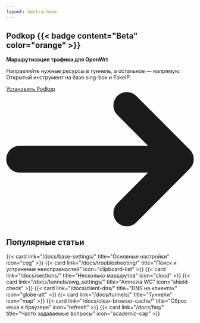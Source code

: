 ```yaml
---
layout: hextra-home
---
```


<section class="relative hx-flex hx-flex-col hx-items-center hx-justify-center hx-text-center hx-text-foreground hx-bg-background hx-overflow-hidden hx-rounded-lg hx-w-full">
   <div class="hx-absolute hx-inset-0 hx-pointer-events-none">
      <div class="hx-absolute -hx-top-32 -hx-right-48 hx-w-[640px] hx-h-[640px] hx-rounded-full hx-bg-primary/30 hx-blur-[180px]"></div>
      <div class="hx-absolute -hx-bottom-40 -hx-left-40 hx-w-[520px] hx-h-[520px] hx-rounded-full hx-bg-muted/40 hx-blur-[140px]"></div>
   </div>
   <div class="hx-relative hx-z-10 hx-max-w-2xl hx-px-6">
      <h1 class="hx-text-4xl sm:hx-text-4xl md:hx-text-5xl hx-font-extrabold hx-mb-4 hx-flex hx-items-center hx-justify-center hx-gap-2">
         Podkop
         {{< badge content="Beta" color="orange" >}}
      </h1>
      <p class="hx-text-lg hx-text-muted-foreground hx-mb-8">
         <strong>Маршрутизация трафика для OpenWrt</strong>
      </p>
      <p class="hx-text-lg hx-text-muted-foreground hx-mb-8">
         Направляйте нужные ресурсы в туннель, а остальное — напрямую. <br>
         Открытый инструмент на базе sing-box и FakeIP.
      </p>
      <a
         href="/docs/install/"
         class="main-cta-button hx-inline-flex hx-items-center hx-justify-center hx-gap-2 hx-text-base hx-font-semibold hx-rounded-xl hx-px-6 hx-py-3 hx-text-center hx-transition-colors hover:hx-brightness-95 focus:hx-outline-none focus:hx-ring-2 hx-ring-gray-300"
         >
         Установить Podkop
         <svg
            class="hx-w-4 hx-h-4"
            aria-hidden="true"
            xmlns="http://www.w3.org/2000/svg"
            fill="none"
            viewBox="0 0 14 10"
            >
            <path
               stroke="currentColor"
               stroke-linecap="round"
               stroke-linejoin="round"
               stroke-width="2"
               d="M1 5h12m0 0L9 1m4 4L9 9"
               />
         </svg>
      </a>
   </div>
</section>

<section class="hx-py-16 hx-w-full hx-mt-16">
  <div class="hx-w-full">
    <h2 class="hx-text-2xl sm:hx-text-3xl md:hx-text-4xl hx-font-bold hx-mb-10 hx-text-center">
      Популярные статьи
    </h2>
    <div class="hx-grid hx-grid-cols-1 md:hx-grid-cols-2 hx-gap-4">
      {{< card link="/docs/base-settings/" title="Основные настройки" icon="cog" >}}
      {{< card link="/docs/troubleshooting/" title="Поиск и устранение неисправностей" icon="clipboard-list" >}}
      {{< card link="/docs/sections/" title="Несколько маршрутов" icon="cloud" >}}
      {{< card link="/docs/tunnels/awg_settings/" title="Amnezia WG" icon="shield-check" >}}
      {{< card link="/docs/client-dns/" title="DNS на клиентах" icon="globe-alt" >}}
      {{< card link="/docs/tunnels/" title="Туннели" icon="map" >}}
      {{< card link="/docs/clear-browser-cache/" title="Сброс кеша в браузере" icon="refresh" >}}
      {{< card link="/docs/faq/" title="Часто задаваемые вопросы" icon="academic-cap" >}}
    </div>
  </div>
</section>

